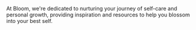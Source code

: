 At Bloom, we're dedicated to nurturing your journey of self-care and personal growth, providing inspiration and resources to help you blossom into your best self.

